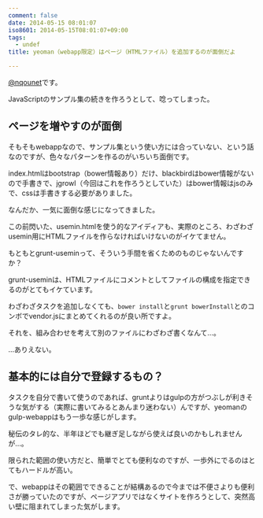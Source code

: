 ```yaml
---
comment: false
date: 2014-05-15 08:01:07
iso8601: 2014-05-15T08:01:07+09:00
tags:
  - undef
title: yeoman（webapp限定）はページ（HTMLファイル）を追加するのが面倒だよ

---
```


<p><a href="https://twitter.com/nqounet">@nqounet</a>です。</p>

<p>JavaScriptのサンプル集の続きを作ろうとして、唸ってしまった。</p>



<h2>ページを増やすのが面倒</h2>

<p>そもそもwebappなので、サンプル集という使い方には合っていない、という話なのですが、色々なパターンを作るのがいちいち面倒です。</p>

<p>index.htmlはbootstrap（bower情報あり）だけ、blackbirdはbower情報がないので手書きで、jgrowl（今回はこれを作ろうとしていた）はbower情報はjsのみで、cssは手書きする必要がありました。</p>

<p>なんだか、一気に面倒な感じになってきました。</p>

<p>この前閃いた、usemin.htmlを使う的なアイディアも、実際のところ、わざわざusemin用にHTMLファイルを作らなければいけないのがイケてません。</p>

<p>もともとgrunt-useminって、そういう手間を省くためのものじゃないんですか？</p>

<p>grunt-useminは、HTMLファイルにコメントとしてファイルの構成を指定できるのがとてもイケています。</p>

<p>わざわざタスクを追加しなくても、<code>bower install</code>と<code>grunt bowerInstall</code>とのコンボでvendor.jsにまとめてくれるのが良い所ですよ。</p>

<p>それを、組み合わせを考えて別のファイルにわざわざ書くなんて…。</p>

<p>…ありえない。</p>

<h2>基本的には自分で登録するもの？</h2>

<p>タスクを自分で書いて使うのであれば、gruntよりはgulpの方がつぶしが利きそうな気がする（実際に書いてみるとあんまり迷わない）んですが、yeomanのgulp-webappはもう一歩な感じがします。</p>

<p>秘伝のタレ的な、半年ほどでも継ぎ足しながら使えば良いのかもしれませんが…。</p>

<p>限られた範囲の使い方だと、簡単でとても便利なのですが、一歩外にでるのはとてもハードルが高い。</p>

<p>で、webappはその範囲でできることが結構あるので今までは不便さよりも便利さが勝っていたのですが、ページアプリではなくサイトを作ろうとして、突然高い壁に阻まれてしまった気がします。</p>
    	
